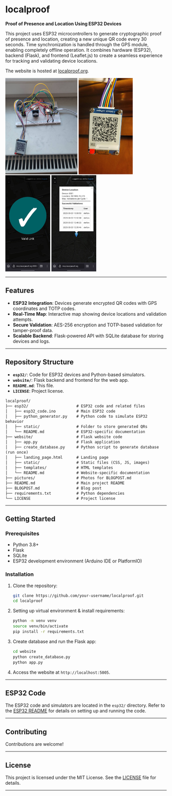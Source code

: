 # localproof

**Proof of Presence and Location Using ESP32 Devices**

This project uses ESP32 microcontrollers to generate cryptographic proof of presence and location, creating a new unique QR code every 30 seconds. Time synchronization is handled through the GPS module, enabling completely offline operation. It combines hardware (ESP32), backend (Flask), and frontend (Leaflet.js) to create a seamless experience for tracking and validating device locations.

The website is hosted at [localproof.org](https://localproof.org/).

<img src="pictures/device.jpeg?raw=true" height="300"/> <img src="pictures/screen.jpeg?raw=true" height="300"/> <img src="pictures/verification.jpeg?raw=true" height="300"/> <img src="pictures/popup.jpeg?raw=true" height="300"/> 

---

## Features

- **ESP32 Integration**: Devices generate encrypted QR codes with GPS coordinates and TOTP codes.
- **Real-Time Map**: Interactive map showing device locations and validation attempts.
- **Secure Validation**: AES-256 encryption and TOTP-based validation for tamper-proof data.
- **Scalable Backend**: Flask-powered API with SQLite database for storing devices and logs.

---

## Repository Structure

- **`esp32/`**: Code for ESP32 devices and Python-based simulators.
- **`website/`**: Flask backend and frontend for the web app.
- **`README.md`**: This file.
- **`LICENSE`**: Project license.


```
localproof/
├── esp32/                     # ESP32 code and related files
│   ├── esp32_code.ino         # Main ESP32 code
│   ├── python_generator.py    # Python code to simulate ESP32 behavior
│   ├── static/                # Folder to store generated QRs
│   └── README.md              # ESP32-specific documentation
├── website/                   # Flask website code
│   ├── app.py                 # Flask application
│   ├── create_database.py     # Python script to generate database (run once)
│   ├── landing_page.html      # Landing page
│   ├── static/                # Static files (CSS, JS, images)
│   ├── templates/             # HTML templates
│   └── README.md              # Website-specific documentation
├── pictures/                  # Photos for BLOGPOST.md
├── README.md                  # Main project README
├── BLOGPOST.md                # Blog post
├── requirements.txt           # Python dependencies
└── LICENSE                    # Project license
```

---

## Getting Started

### Prerequisites

- Python 3.8+
- Flask
- SQLite
- ESP32 development environment (Arduino IDE or PlatformIO)

### Installation

1. Clone the repository:
   ```bash
   git clone https://github.com/your-username/localproof.git
   cd localproof
   ```
2. Setting up virtual environment & install requirements:
   ```bash
   python -m venv venv
   source venv/bin/activate
   pip install -r requirements.txt
   ```

3. Create database and run the Flask app:
   ```bash
   cd website
   python create_database.py
   python app.py
   ```

4. Access the website at `http://localhost:5005`.

---

## ESP32 Code

The ESP32 code and simulators are located in the `esp32/` directory. Refer to the [ESP32 README](esp32/README.md) for details on setting up and running the code.

---

## Contributing

Contributions are welcome!

---

## License

This project is licensed under the MIT License. See the [LICENSE](LICENSE) file for details.

---
